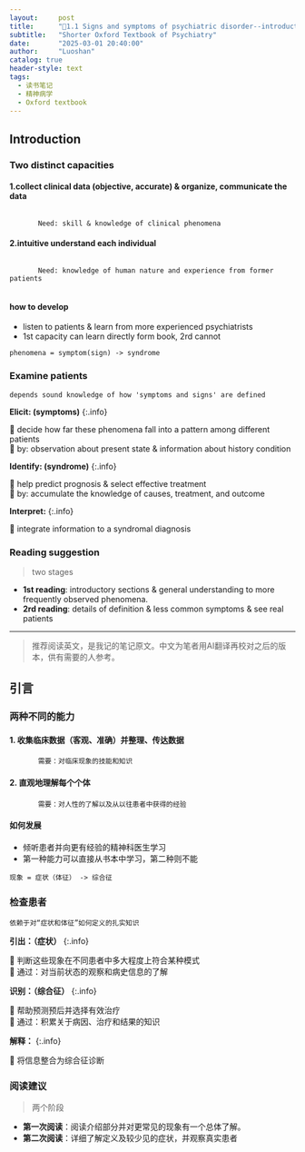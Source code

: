 ```yaml
---
layout:     post
title:      "📖1.1 Signs and symptoms of psychiatric disorder--introduction"
subtitle:   "Shorter Oxford Textbook of Psychiatry"
date:       "2025-03-01 20:40:00"
author:     "Luoshan"
catalog: true
header-style: text
tags:
  - 读书笔记
  - 精神病学
  - Oxford textbook
---
```


## Introduction


### Two distinct capacities

#### 1.collect clinical data (objective, accurate) & organize, communicate the data
```

       Need: skill & knowledge of clinical phenomena

```
#### 2.intuitive understand each individual
```
  
       Need: knowledge of human nature and experience from former patients
  
```

#### how to develop
- listen to patients & learn from more experienced psychiatrists
- 1st capacity can learn directly form book, 2rd cannot

`phenomena = symptom(sign) -> syndrome`
### Examine patients
`depends sound knowledge of how 'symptoms and signs' are defined`

**Elicit: (symptoms)**
{:.info}

🐶 decide how far these phenomena fall into a pattern among different patients  
🐶 by: observation about present state & information about history condition

**Identify: (syndrome)**
{:.info}

🐶 help predict prognosis & select effective treatment  
🐶 by: accumulate the knowledge of causes, treatment, and outcome

**Interpret:**
{:.info}

🐶 integrate information to a syndromal diagnosis


### Reading suggestion
> two stages

- **1st reading**: introductory sections & general understanding to more frequently observed phenomena.
- **2rd reading**: details of definition & less common symptoms & see real patients

--------------------------
> 推荐阅读英文，是我记的笔记原文。中文为笔者用AI翻译再校对之后的版本，供有需要的人参考。

## 引言

### 两种不同的能力

#### 1. 收集临床数据（客观、准确）并整理、传达数据
```
       需要：对临床现象的技能和知识
```
#### 2. 直观地理解每个个体
```
       需要：对人性的了解以及从以往患者中获得的经验
```

#### 如何发展
- 倾听患者并向更有经验的精神科医生学习
- 第一种能力可以直接从书本中学习，第二种则不能

`现象 = 症状（体征） -> 综合征`
### 检查患者
`依赖于对“症状和体征”如何定义的扎实知识`

**引出：（症状）**
{:.info}

🐶 判断这些现象在不同患者中多大程度上符合某种模式  
🐶 通过：对当前状态的观察和病史信息的了解

**识别：（综合征）**
{:.info}

🐶 帮助预测预后并选择有效治疗  
🐶 通过：积累关于病因、治疗和结果的知识

**解释：**
{:.info}

🐶 将信息整合为综合征诊断

### 阅读建议
> 两个阶段

- **第一次阅读**：阅读介绍部分并对更常见的现象有一个总体了解。
- **第二次阅读**：详细了解定义及较少见的症状，并观察真实患者

